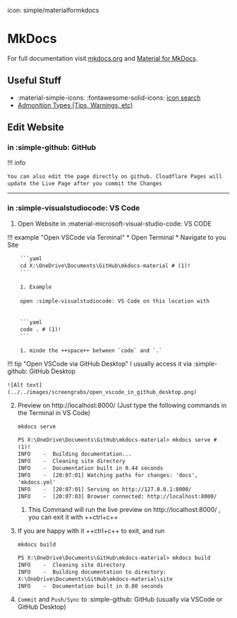 icon: simple/materialformkdocs
# MkDocs

For full documentation visit [mkdocs.org](https://www.mkdocs.org) and [Material for MkDocs](https://squidfunk.github.io/mkdocs-material/getting-started/).

## Useful Stuff
* :material-simple-icons: :fontawesome-solid-icons: [icon search](https://squidfunk.github.io/mkdocs-material/reference/icons-emojis/)
* [Admonition Types (Tips, Warnings, etc)](https://squidfunk.github.io/mkdocs-material/reference/admonitions/#supported-types)


## Edit Website

### in :simple-github: GitHub
!!! info

    You can also edit the page directly on github. Cloudflare Pages will update the Live Page after you commit the Changes

---

### in :simple-visualstudiocode: VS Code

1. Open Website in :material-microsoft-visual-studio-code: VS CODE

!!! example "Open VSCode via Terminal"
    * Open Terminal
    * Navigate to you Site
        
        ```yaml
        cd X:\OneDrive\Documents\GitHub\mkdocs-material # (1)!
        ```
       
        1. Example

        open :simple-visualstudiocode: VS Code on this location with 
        

        ```yaml
        code . # (1)!
        ```

        1. minde the ++space++ between `code` and `.`


!!! tip "Open VSCode via GitHub Desktop"
    I usually access it via :simple-github: GitHub Desktop

    ![Alt text](../../images/screengrabs/open_vscode_in_github_desktop.png)


2. Preview on http://localhost:8000/ (Just type the following commands in the Terminal in VS Code)


    ```title="Command"
    mkdocs serve
    ```

    ```shell title="Expected Output" hl_lines="1"
    PS X:\OneDrive\Documents\GitHub\mkdocs-material> mkdocs serve # (1)!
    INFO    -  Building documentation...
    INFO    -  Cleaning site directory
    INFO    -  Documentation built in 0.44 seconds
    INFO    -  [20:07:01] Watching paths for changes: 'docs', 'mkdocs.yml'
    INFO    -  [20:07:01] Serving on http://127.0.0.1:8000/
    INFO    -  [20:07:03] Browser connected: http://localhost:8000/
    ```

    1.  This Command will run the live preview on http://localhost:8000/ , you can exit it with ++ctrl+c++ 

3. If you are happy with it ++ctrl+c++ to exit, and run
    ```title="Command"
    mkdocs build
    ```

    ```title="Expected Output" hl_lines="1"
    PS X:\OneDrive\Documents\GitHub\mkdocs-material> mkdocs build
    INFO    -  Cleaning site directory
    INFO    -  Building documentation to directory: X:\OneDrive\Documents\GitHub\mkdocs-material\site
    INFO    -  Documentation built in 0.80 seconds
    ```

4. `Commit` and `Push/Sync` to :simple-github: GitHub (usually via VSCode or GitHub Desktop)


